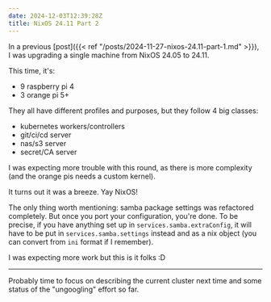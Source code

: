 ```yaml
---
date: 2024-12-03T12:39:28Z
title: NixOS 24.11 Part 2
---
```


In a previous [post]({{< ref "/posts/2024-11-27-nixos-24.11-part-1.md" >}}), I was upgrading a single machine from NixOS 24.05 to 24.11.

This time, it's:

- 9 raspberry pi 4
- 3 orange pi 5+

They all have different profiles and purposes, but they follow 4 big classes:

- kubernetes workers/controllers
- git/ci/cd server
- nas/s3 server
- secret/CA server

I was expecting more trouble with this round, as there is more complexity (and the orange pis needs a custom kernel).

It turns out it was a breeze. Yay NixOS!

<!--more-->

The only thing worth mentioning: samba package settings was refactored completely. But once you port your configuration, you're done. To be precise, if you have anything set up in `services.samba.extraConfig`, it will have to be put in `services.samba.settings` instead and as a nix object (you can convert from `ini` format if I remember).

I was expecting more work but this is it folks :D

---

Probably time to focus on describing the current cluster next time and some status of the "ungoogling" effort so far.